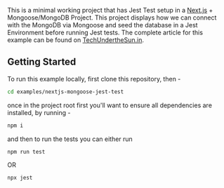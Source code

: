 This is a minimal working project that has Jest Test setup in a [Next.js](https://nextjs.org/) + Mongoose/MongoDB Project. This project displays how we can connect with the MongoDB via Mongoose and seed the database in a Jest Environment before running Jest tests. The complete article for this example can be found on [TechUndertheSun.in](https://techunderthesun.in/post/writing-jest-tests-in-a-nextjs-mongoose-application/).

## Getting Started
To run this example locally, first clone this repository, then -

```bash
cd examples/nextjs-mongoose-jest-test
```

once in the project root first you'll want to ensure all dependencies are installed, by running - 

```bash
npm i
```

and then to run the tests you can either run

```bash
npm run test
```

OR

```bash
npx jest
```
